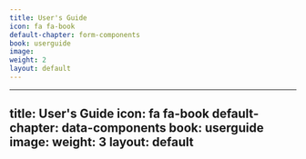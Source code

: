 ```yaml
---
title: User's Guide
icon: fa fa-book
default-chapter: form-components
book: userguide
image:
weight: 2
layout: default
---
```


---
title: User's Guide
icon: fa fa-book
default-chapter: data-components
book: userguide
image:
weight: 3
layout: default
---
